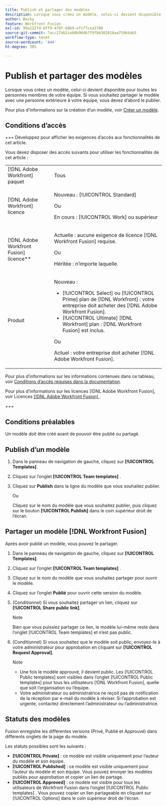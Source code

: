 ```yaml
---
title: Publish et partager des modèles
description: Lorsque vous créez un modèle, celui-ci devient disponible pour toutes les personnes membres de votre équipe. Si vous souhaitez partager le modèle avec une personne extérieure à votre équipe, vous devez d’abord le publier.
author: Becky
feature: Workfront Fusion
exl-id: 99a1227d-bff9-479f-b8b9-efcf7cea3708
source-git-commit: 7acc27ab2ce80b964b7f9fbb302816aa75964ab5
workflow-type: tm+mt
source-wordcount: '444'
ht-degree: 38%

---
```


# Publish et partager des modèles

Lorsque vous créez un modèle, celui-ci devient disponible pour toutes les personnes membres de votre équipe. Si vous souhaitez partager le modèle avec une personne extérieure à votre équipe, vous devez d’abord le publier.

Pour plus d’informations sur la création d’un modèle, voir [Créer un modèle](/help/workfront-fusion/create-and-manage-templates/create-new-fusion-templates.md).

## Conditions d’accès

+++ Développez pour afficher les exigences d’accès aux fonctionnalités de cet article.

Vous devez disposer des accès suivants pour utiliser les fonctionnalités de cet article :

<table style="table-layout:auto">
 <col> 
 <col> 
 <tbody> 
  <tr> 
   <td role="rowheader">[!DNL Adobe Workfront] paquet</td> 
   <td> <p>Tous</p> </td> 
  </tr> 
  <tr data-mc-conditions=""> 
   <td role="rowheader">[!DNL Adobe Workfront] licence</td> 
   <td> <p>Nouveau : [!UICONTROL Standard]</p><p>Ou</p><p>En cours : [!UICONTROL Work] ou supérieur</p> </td> 
  </tr> 
  <tr> 
   <td role="rowheader">[!DNL Adobe Workfront Fusion] licence**</td> 
   <td>
   <p>Actuelle : aucune exigence de licence [!DNL Workfront Fusion] requise.</p>
   <p>Ou</p>
   <p>Héritée : n’importe laquelle. </p>
   </td> 
  </tr> 
  <tr> 
   <td role="rowheader">Produit</td> 
   <td>
   <p>Nouveau :</p> <ul><li>[!UICONTROL Select] ou [!UICONTROL Prime] plan de [!DNL Workfront] : votre entreprise doit acheter des [!DNL Adobe Workfront Fusion].</li><li>[!UICONTROL Ultimate] [!DNL Workfront] plan : [!DNL Workfront Fusion] est inclus.</li></ul>
   <p>Ou</p>
   <p>Actuel : votre entreprise doit acheter [!DNL Adobe Workfront Fusion].</p>
   </td> 
  </tr>
 </tbody> 
</table>

Pour plus d’informations sur les informations contenues dans ce tableau, voir [Conditions d’accès requises dans la documentation](/help/workfront-fusion/references/licenses-and-roles/access-level-requirements-in-documentation.md).

Pour plus d’informations sur les licences [!DNL Adobe Workfront Fusion], voir Licences [[!DNL Adobe Workfront Fusion] ](/help/workfront-fusion/set-up-and-manage-workfront-fusion/licensing-operations-overview/license-automation-vs-integration.md).

+++

## Conditions préalables

Un modèle doit être créé avant de pouvoir être publié ou partagé.

## Publish d’un modèle

1. Dans le panneau de navigation de gauche, cliquez sur **[!UICONTROL Templates]**.
1. Cliquez sur l’onglet **[!UICONTROL Team templates]** .
1. Cliquez sur **Publish** dans la ligne du modèle que vous souhaitez publier.

   Ou


   Cliquez sur le nom du modèle que vous souhaitez publier, puis cliquez sur le bouton **[!UICONTROL Publish]** dans le coin supérieur droit de l’écran.

## Partager un modèle [!DNL Workfront Fusion]

Après avoir publié un modèle, vous pouvez le partager.

1. Dans le panneau de navigation de gauche, cliquez sur **[!UICONTROL Templates]**.
1. Cliquez sur l’onglet **[!UICONTROL Team templates]** .
1. Cliquez sur le nom du modèle que vous souhaitez partager pour ouvrir le modèle.
1. Cliquez sur l’onglet **Publié** pour ouvrir cette version du modèle.
1. (Conditionnel) Si vous souhaitez partager un lien, cliquez sur **[!UICONTROL Share public link]**.

   >[!NOTE]
   >
   >Bien que vous puissiez partager ce lien, le modèle lui-même reste dans l’onglet [!UICONTROL Team templates] et n’est pas public.

1. (Conditionnel) Si vous souhaitez que le modèle soit public, envoyez-le à votre administrateur pour approbation en cliquant sur **[!UICONTROL Request Approval]**.

   >[!NOTE]
   >
   >* Une fois le modèle approuvé, il devient public. Les [!UICONTROL Public templates] sont visibles dans l’onglet [!UICONTROL Public templates] pour tous les utilisateurs [!DNL Workfront Fusion], quelle que soit l’organisation ou l’équipe.
   >* Votre administrateur ou administratrice ne reçoit pas de notification de la réception par e-mail du modèle à réviser. Si l’approbation est urgente, contactez directement l’administrateur ou l’administratrice.


## Statuts des modèles

Fusion enregistre les différentes versions (Privé, Publié et Approuvé) dans différents onglets de la page du modèle.

Les statuts possibles sont les suivants :

* **[!UICONTROL Private]** : ce modèle est visible uniquement pour l’auteur du modèle et son équipe.
* **[!UICONTROL Published]** : ce modèle est visible uniquement pour l’auteur du modèle et son équipe. Vous pouvez envoyer les modèles publiés pour approbation et copier un lien de partage.
* **[!UICONTROL Approved]** : ce modèle est visible pour tous les utilisateurs de Workfront Fusion dans l’onglet [!UICONTROL Public templates] . Vous pouvez copier un lien partageable en cliquant sur [!UICONTROL Options] dans le coin supérieur droit de l’écran.

<!--You can also check the status from the [!UICONTROL Team templates] tab. If a template is published, it will have an icon to the right of the template name.

* **Eye icon**: The template is published, it is visible only for the team, and the approval request was not sent.
* **Yellow checkmark icon**: The template is published, it is visible only for the team, and the approval request was sent.
* **Green checkmark icon**: The template is published and public. It is visible for any Workfront Fusion user in the [!UICONTROL Public templates] tab. It is also still visible in the [!UICONTROL Team templates] tab, and the template author or their team member can still edit it.

Templates without icons have [!UICONTROL Private] status. They are not published and are visible only to the team.
-->
